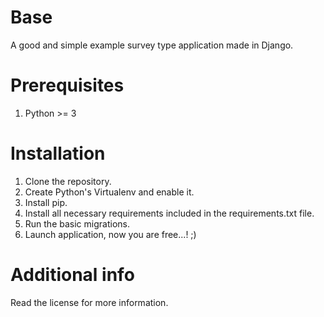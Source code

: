 # Base
A good and simple example survey type application made in Django.

# Prerequisites
1. Python >= 3

# Installation
1. Clone the repository.
2. Create Python's Virtualenv and enable it.
3. Install pip.
4. Install all necessary requirements included in the requirements.txt file.
5. Run the basic migrations.
6. Launch application, now you are free...! ;)

# Additional info
Read the license for more information. 